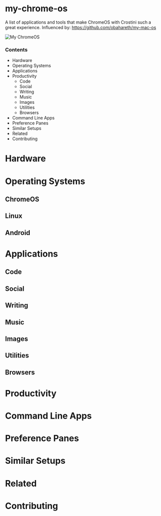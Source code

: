 # my-chrome-os
A list of applications and tools that make ChromeOS with Crostini such a great experience. Influenced by: https://github.com/obahareth/my-mac-os 

![My ChromeOS](https://i.imgur.com/Ivaea0v.jpg)

### Contents
* Hardware  
* Operating Systems  
* Applications  
* Productivity  
  * Code  
  * Social  
  * Writing  
  * Music  
  * Images  
  * Utilities  
  * Browsers  
* Command Line Apps  
* Preference Panes  
* Similar Setups  
* Related  
* Contributing  

# Hardware

# Operating Systems
## ChromeOS
## Linux
## Android

# Applications
## Code  
## Social  
## Writing  
## Music  
## Images  
## Utilities  
## Browsers  


# Productivity 

# Command Line Apps

# Preference Panes

# Similar Setups

# Related

# Contributing
